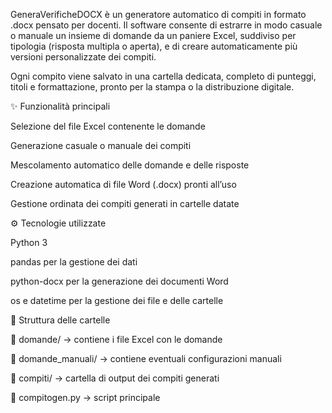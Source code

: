 GeneraVerificheDOCX è un generatore automatico di compiti in formato .docx pensato per docenti.
Il software consente di estrarre in modo casuale o manuale un insieme di domande da un paniere Excel, suddiviso per tipologia (risposta multipla o aperta), e di creare automaticamente più versioni personalizzate dei compiti.

Ogni compito viene salvato in una cartella dedicata, completo di punteggi, titoli e formattazione, pronto per la stampa o la distribuzione digitale.

✨ Funzionalità principali

Selezione del file Excel contenente le domande

Generazione casuale o manuale dei compiti

Mescolamento automatico delle domande e delle risposte

Creazione automatica di file Word (.docx) pronti all’uso

Gestione ordinata dei compiti generati in cartelle datate

⚙️ Tecnologie utilizzate

Python 3

pandas per la gestione dei dati

python-docx per la generazione dei documenti Word

os e datetime per la gestione dei file e delle cartelle

📂 Struttura delle cartelle

📁 domande/              → contiene i file Excel con le domande

📁 domande_manuali/      → contiene eventuali configurazioni manuali

📁 compiti/              → cartella di output dei compiti generati

📝 compitogen.py         → script principale


